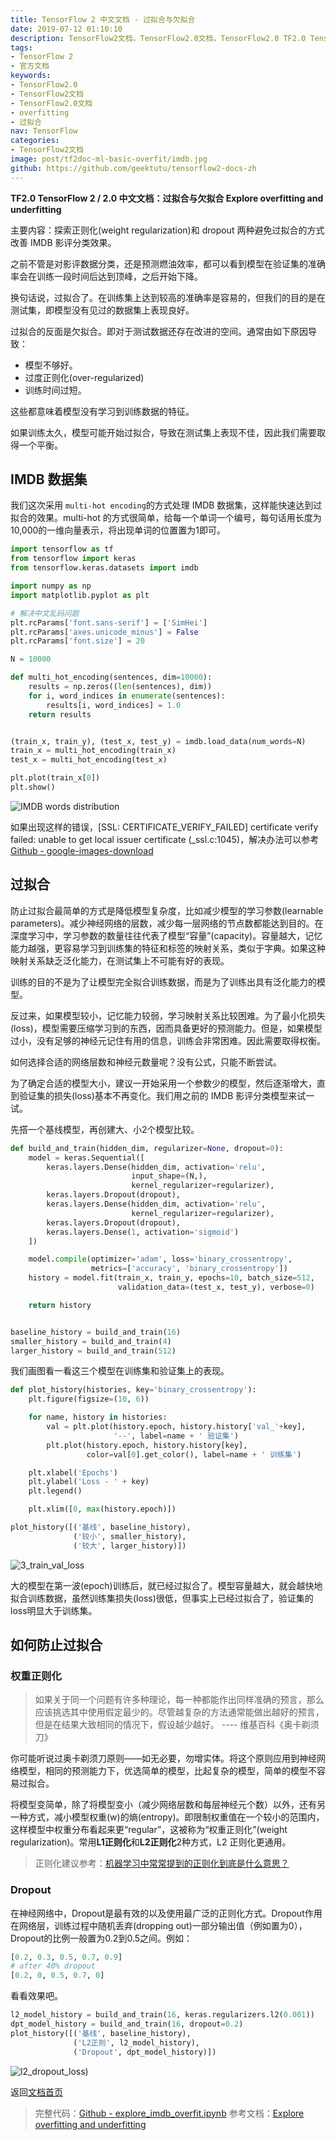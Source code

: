 ```yaml
---
title: TensorFlow 2 中文文档 - 过拟合与欠拟合
date: 2019-07-12 01:10:10
description: TensorFlow2文档，TensorFlow2.0文档，TensorFlow2.0 TF2.0 TensorFlow 2 / 2.0 官方文档中文版，过拟合与欠拟合 Explore overfitting and underfitting，示例使用 IMDB 影评数据集。
tags:
- TensorFlow 2
- 官方文档
keywords:
- TensorFlow2.0
- TensorFlow2文档
- TensorFlow2.0文档
- overfitting
- 过拟合
nav: TensorFlow
categories:
- TensorFlow2文档
image: post/tf2doc-ml-basic-overfit/imdb.jpg
github: https://github.com/geektutu/tensorflow2-docs-zh
---
```


**TF2.0 TensorFlow 2 / 2.0 中文文档：过拟合与欠拟合 Explore overfitting and underfitting**


主要内容：探索正则化(weight regularization)和 dropout 两种避免过拟合的方式改善 IMDB 影评分类效果。

之前不管是对影评数据分类，还是预测燃油效率，都可以看到模型在验证集的准确率会在训练一段时间后达到顶峰，之后开始下降。

换句话说，过拟合了。在训练集上达到较高的准确率是容易的，但我们的目的是在测试集，即模型没有见过的数据集上表现良好。

过拟合的反面是欠拟合。即对于测试数据还存在改进的空间。通常由如下原因导致：

- 模型不够好。
- 过度正则化(over-regularized)
- 训练时间过短。

这些都意味着模型没有学习到训练数据的特征。

如果训练太久，模型可能开始过拟合，导致在测试集上表现不佳，因此我们需要取得一个平衡。


## IMDB 数据集

我们这次采用 `multi-hot encoding`的方式处理 IMDB 数据集，这样能快速达到过拟合的效果。multi-hot 的方式很简单，给每一个单词一个编号，每句话用长度为10,000的一维向量表示，将出现单词的位置置为1即可。

```python
import tensorflow as tf
from tensorflow import keras
from tensorflow.keras.datasets import imdb

import numpy as np
import matplotlib.pyplot as plt

# 解决中文乱码问题
plt.rcParams['font.sans-serif'] = ['SimHei']
plt.rcParams['axes.unicode_minus'] = False
plt.rcParams['font.size'] = 20

N = 10000

def multi_hot_encoding(sentences, dim=10000):
    results = np.zeros((len(sentences), dim))
    for i, word_indices in enumerate(sentences):
        results[i, word_indices] = 1.0
    return results


(train_x, train_y), (test_x, test_y) = imdb.load_data(num_words=N)
train_x = multi_hot_encoding(train_x)
test_x = multi_hot_encoding(test_x)

plt.plot(train_x[0])
plt.show()
```
![IMDB words distribution](tf2doc-ml-basic-overfit/imdb.jpg)

如果出现这样的错误，[SSL: CERTIFICATE_VERIFY_FAILED] certificate verify failed: unable to get local issuer certificate (_ssl.c:1045)，解决办法可以参考 [Github - google-images-download](https://github.com/hardikvasa/google-images-download/issues/140)

## 过拟合

防止过拟合最简单的方式是降低模型复杂度，比如减少模型的学习参数(learnable parameters)。减少神经网络的层数，减少每一层网络的节点数都能达到目的。在深度学习中，学习参数的数量往往代表了模型“容量”(capacity)。容量越大，记忆能力越强，更容易学习到训练集的特征和标签的映射关系，类似于字典。如果这种映射关系缺乏泛化能力，在测试集上不可能有好的表现。

训练的目的不是为了让模型完全拟合训练数据，而是为了训练出具有泛化能力的模型。

反过来，如果模型较小，记忆能力较弱，学习映射关系比较困难。为了最小化损失(loss)，模型需要压缩学习到的东西，因而具备更好的预测能力。但是，如果模型过小，没有足够的神经元记住有用的信息，训练会非常困难。因此需要取得权衡。

如何选择合适的网络层数和神经元数量呢？没有公式，只能不断尝试。

为了确定合适的模型大小，建议一开始采用一个参数少的模型，然后逐渐增大，直到验证集的损失(loss)基本不再变化。我们用之前的 IMDB 影评分类模型来试一试。

先搭一个基线模型，再创建大、小2个模型比较。

```python
def build_and_train(hidden_dim, regularizer=None, dropout=0):
    model = keras.Sequential([
        keras.layers.Dense(hidden_dim, activation='relu', 
                           input_shape=(N,),
                           kernel_regularizer=regularizer),
        keras.layers.Dropout(dropout),
        keras.layers.Dense(hidden_dim, activation='relu',
                           kernel_regularizer=regularizer),
        keras.layers.Dropout(dropout),
        keras.layers.Dense(1, activation='sigmoid')
    ])

    model.compile(optimizer='adam', loss='binary_crossentropy',
                  metrics=['accuracy', 'binary_crossentropy'])
    history = model.fit(train_x, train_y, epochs=10, batch_size=512,
                        validation_data=(test_x, test_y), verbose=0)

    return history


baseline_history = build_and_train(16)
smaller_history = build_and_train(4)
larger_history = build_and_train(512)
```

我们画图看一看这三个模型在训练集和验证集上的表现。

```python
def plot_history(histories, key='binary_crossentropy'):
    plt.figure(figsize=(10, 6))

    for name, history in histories:
        val = plt.plot(history.epoch, history.history['val_'+key],
                       '--', label=name + ' 验证集')
        plt.plot(history.epoch, history.history[key], 
                 color=val[0].get_color(), label=name + ' 训练集')

    plt.xlabel('Epochs')
    plt.ylabel('Loss - ' + key)
    plt.legend()

    plt.xlim([0, max(history.epoch)])

plot_history([('基线', baseline_history),
              ('较小', smaller_history),
              ('较大', larger_history)])
```

![3_train_val_loss](tf2doc-ml-basic-overfit/3_train_val_loss.jpg)

大的模型在第一波(epoch)训练后，就已经过拟合了。模型容量越大，就会越快地拟合训练数据，虽然训练集损失(loss)很低，但事实上已经过拟合了，验证集的loss明显大于训练集。

## 如何防止过拟合

### 权重正则化

> 如果关于同一个问题有许多种理论，每一种都能作出同样准确的预言，那么应该挑选其中使用假定最少的。尽管越复杂的方法通常能做出越好的预言，但是在结果大致相同的情况下，假设越少越好。    ---- 维基百科《奥卡剃须刀》

你可能听说过奥卡剃须刀原则——如无必要，勿增实体。将这个原则应用到神经网络模型，相同的预测能力下，优选简单的模型，比起复杂的模型，简单的模型不容易过拟合。

将模型变简单，除了将模型变小（减少网络层数和每层神经元个数）以外，还有另一种方式，减小模型权重(w)的熵(entropy)。即限制权重值在一个较小的范围内，这样模型中权重分布看起来更“regular”，这被称为“权重正则化”(weight regularization)。常用**L1正则化**和**L2正则化**2种方式，L2 正则化更通用。

> 正则化建议参考：[机器学习中常常提到的正则化到底是什么意思？](https://www.zhihu.com/question/20924039)

### Dropout

在神经网络中，Dropout是最有效的以及使用最广泛的正则化方式。Dropout作用在网络层，训练过程中随机丢弃(dropping out)一部分输出值（例如置为0），Dropout的比例一般置为0.2到0.5之间。例如：

```python
[0.2, 0.3, 0.5, 0.7, 0.9]
# after 40% dropout
[0.2, 0, 0.5, 0.7, 0]
```

看看效果吧。

```python
l2_model_history = build_and_train(16, keras.regularizers.l2(0.001))
dpt_model_history = build_and_train(16, dropout=0.2)
plot_history([('基线', baseline_history),
              ('L2正则', l2_model_history),
              ('Dropout', dpt_model_history)])
```

![l2_dropout_loss](tf2doc-ml-basic-overfit/l2_dropout_loss.jpg))

返回[文档首页](https://geektutu.com/post/tf2doc.html)

> 完整代码：[Github - explore_imdb_overfit.ipynb](https://github.com/geektutu/tensorflow2-docs-zh/tree/master/code)
> 参考文档：[Explore overfitting and underfitting](https://www.tensorflow.org/beta/tutorials/keras/overfit_and_underfit)


